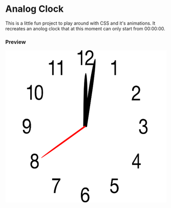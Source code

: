 # Analog Clock

This is a little fun project to play around with CSS and it's animations. It recreates an anolog clock that at this moment can only start from 00:00:00.

### Preview
<img src="preview.jpg" width="594" height="474" alt="Image of an analog clock"/>